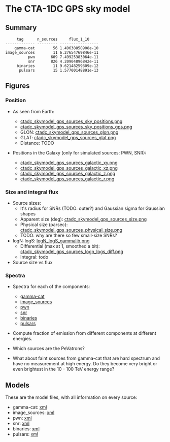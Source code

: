 # The CTA-1DC GPS sky model

## Summary

```
     tag      n_sources     flux_1_10    
------------- --------- -----------------
    gamma-cat        56 1.49638858908e-10
image_sources        11 6.27654769846e-11
          pwn       609 7.49925383064e-11
          snr       826 4.20904896842e-11
     binaries        11 9.62148259309e-12
      pulsars        15 1.57700148891e-13
```

## Figures

### Position

* As seen from Earth:
  * [ctadc_skymodel_gps_sources_sky_positions.png](ctadc_skymodel_gps_sources_sky_positions.png)
  * [ctadc_skymodel_gps_sources_sky_positions_gps.png](ctadc_skymodel_gps_sources_sky_positions_gps.png)
  * GLON: [ctadc_skymodel_gps_sources_glon.png](ctadc_skymodel_gps_sources_glon.png)
  * GLAT: [ctadc_skymodel_gps_sources_glat.png](ctadc_skymodel_gps_sources_glat.png)
  * Distance: TODO

* Positions in the Galaxy (only for simulated sources: PWN, SNR):
  * [ctadc_skymodel_gps_sources_galactic_xy.png](ctadc_skymodel_gps_sources_galactic_xy.png)
  * [ctadc_skymodel_gps_sources_galactic_xz.png](ctadc_skymodel_gps_sources_galactic_xz.png)
  * [ctadc_skymodel_gps_sources_galactic_z.png](ctadc_skymodel_gps_sources_galactic_z.png)
  * [ctadc_skymodel_gps_sources_galactic_r.png](ctadc_skymodel_gps_sources_galactic_r.png)

### Size and integral flux

* Source sizes:
  * It's radius for SNRs (TODO: outer?) and Gaussian sigma for Gaussian shapes
  * Apparent size (deg): [ctadc_skymodel_gps_sources_size.png](ctadc_skymodel_gps_sources_size.png)
  * Physical size (parsec): [ctadc_skymodel_gps_sources_physical_size.png](ctadc_skymodel_gps_sources_physical_size.png)
  * TODO: why are there so few small-size SNRs?
* logN-logS: [logN_logS_gammalib.png](logN_logS_gammalib.png)
  * Differential (max at 1, smoothed a bit): [ctadc_skymodel_gps_sources_logn_logs_diff.png](ctadc_skymodel_gps_sources_logn_logs_diff.png)
  * Integral: todo
* Source size vs flux

### Spectra

* Spectra for each of the components:
  * [gamma-cat](ctadc_skymodel_gps_sources_spectra_gamma-cat.png)
  * [image_sources](ctadc_skymodel_gps_sources_spectra_image_sources.png)
  * [pwn](ctadc_skymodel_gps_sources_spectra_pwn.png)
  * [snr](ctadc_skymodel_gps_sources_spectra_snr.png)
  * [binaries](ctadc_skymodel_gps_sources_spectra_binaries.png)
  * [pulsars](ctadc_skymodel_gps_sources_spectra_pulsars.png)

* Compute fraction of emission from different components at different energies.
* Which sources are the PeVatrons?
* What about faint sources from gamma-cat that are hard spectrum and have no measurement at high energy.
  Do they become very bright or even brightest in the 10 - 100 TeV energy range?

## Models

These are the model files, with all information on every source:

* gamma-cat: [xml](../sky_model/gamma-cat/ctadc_skymodel_gps_sources_gamma-cat2.xml)
* image_sources: [xml](../sky_model/image_sources/ctadc_skymodel_gps_sources_images.xml)
* pwn: [xml](../sky_model/pwn/ctadc_skymodel_gps_sources_pwn.xml)
* snr: [xml](../sky_model/snrs/ctadc_skymodel_gps_sources_snr_2.xml)
* binaries: [xml](../sky_model/binaries/ctadc_skymodel_gps_sources_binaries.xml)
* pulsars: [xml](../sky_model/pulsars/ctadc_skymodel_gps_sources_pulsars.xml)
